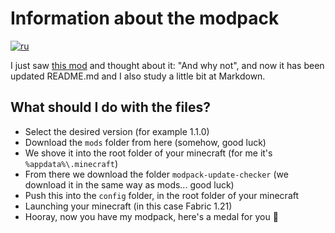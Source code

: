 # Information about the modpack 
[![ru](https://img.shields.io/badge/lang-ru-blue.svg)](https://github.com/Alekzum/Modpack-Fabric/blob/main/README.ru.md)

I just saw [this mod](https://modrinth.com/mod/modpack-update-checker) and thought about it: "And why not", and now it has been updated README.md and I also study a little bit at Markdown.

## What should I do with the files?
- Select the desired version (for example 1.1.0)
- Download the `mods` folder from here (somehow, good luck)
- We shove it into the root folder of your minecraft (for me it's `%appdata%\.minecraft`)
- From there we download the folder `modpack-update-checker` (we download it in the same way as mods... good luck)
- Push this into the `config` folder, in the root folder of your minecraft
- Launching your minecraft (in this case Fabric 1.21)
- Hooray, now you have my modpack, here's a medal for you 🥈
